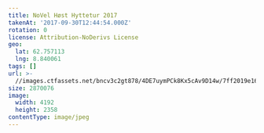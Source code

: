 ```yaml
---
title: NoVel Høst Hyttetur 2017
takenAt: '2017-09-30T12:44:54.000Z'
rotation: 0
license: Attribution-NoDerivs License
geo:
  lat: 62.757113
  lng: 8.840061
tags: []
url: >-
  //images.ctfassets.net/bncv3c2gt878/4DE7uymPCk8Kx5cAv9D14w/7ff2019e16a0388fd82f2a08414b97f8/novel-hst-hyttetur-2017_23585119658_o
size: 2870076
image:
  width: 4192
  height: 2358
contentType: image/jpeg
---
```


